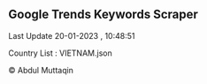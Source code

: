 

## Google Trends Keywords Scraper 
 
Last Update 20-01-2023 , 10:48:51

Country List :
VIETNAM.json



© Abdul Muttaqin 
